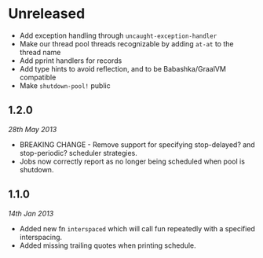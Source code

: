# Unreleased

- Add exception handling through `uncaught-exception-handler`
- Make our thread pool threads recognizable by adding `at-at` to the thread name
- Add pprint handlers for records
- Add type hints to avoid reflection, and to be Babashka/GraalVM compatible
- Make `shutdown-pool!` public

## 1.2.0
_28th May 2013_

* BREAKING CHANGE - Remove support for specifying stop-delayed? and
  stop-periodic? scheduler strategies.
* Jobs now correctly report as no longer being scheduled when pool is shutdown.

## 1.1.0
_14th Jan 2013_

* Added new fn `interspaced` which will call fun repeatedly with a
  specified interspacing.
* Added missing trailing quotes when printing schedule.

